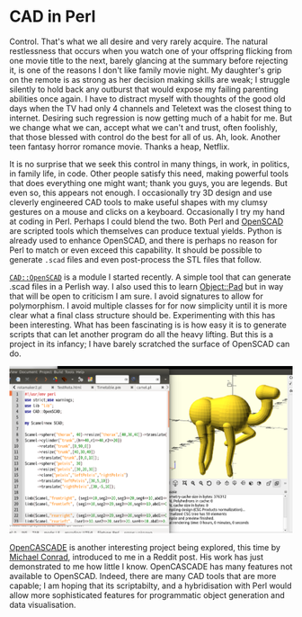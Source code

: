 # CAD in Perl

Control. That's what we all desire and very rarely acquire. The natural restlessness that occurs when you watch one of your offspring flicking from one movie title to the next, barely glancing at the summary before rejecting it,  is one of the reasons I don't like family movie night.  My daughter's grip on the remote is as strong as her decision making skills are weak;  I struggle silently to hold back any outburst that would expose my failing parenting abilities  once again.  I have to distract myself with thoughts of the good old days when the TV had only 4 channels and Teletext was the closest thing to internet. Desiring such regression is now getting much of a habit for me. But we change what we can, accept what we can't and trust, often foolishly, that those blessed with control do the best for all of us. Ah, look. Another teen fantasy horror romance movie. Thanks a heap, Netflix.

It is no surprise that we seek this control in many things, in work, in politics, in family life, in code. Other people satisfy this need, making powerful tools that does everything one might want; thank you guys, you are legends. But even so, this appears not enough. I occasionally try 3D design and use cleverly engineered CAD tools to make useful shapes with my clumsy gestures on a mouse and clicks on a keyboard. Occasionally I try my hand at coding in Perl. Perhaps I could blend the two. Both Perl and [OpenSCAD](https://openscad.org/) are scripted tools which themselves can produce textual yields.  Python is already used to enhance OpenSCAD, and there is perhaps no reason for Perl to match or even exceed this capability. It should be possible to generate `.scad` files and even post-process the STL files that follow. 

[`CAD::OpenSCAD`](https://github.com/saiftynet/SCAD) is a module I started recently. A simple tool that can generate .scad files in a Perlish way. I also used this to learn [Object::Pad](https://metacpan.org/pod/Object::Pad) but in way that will be open to criticism I am sure. I avoid signatures to allow for polymorphism. I avoid multiple classes for for now simplicity until it is more clear what a final class structure should be. Experimenting with this has been interesting.  What has been fascinating is is how easy it is to generate scripts that can let another program do all the heavy lifting. But this is a project in its infancy; I have barely scratched the surface of OpenSCAD can do.

![image](https://github.com/saiftynet/dummyrepo/blob/main/SCAD/camel_demo.png?raw=true)

[OpenCASCADE]( https://github.com/nrdvana/perl-Alien-OpenCASCADE) is another interesting project being explored, this time by [Michael Conrad](https://metacpan.org/author/NERDVANA), introduced to me in a Reddit post. His work has just demonstrated to me how little I know.   OpenCASCADE has many features not available to OpenSCAD. Indeed, there are many CAD tools that are more capable;  I am hoping that its scriptabilty, and a hybridisation with Perl would allow more sophisticated features for programmatic object generation and data visualisation.  


